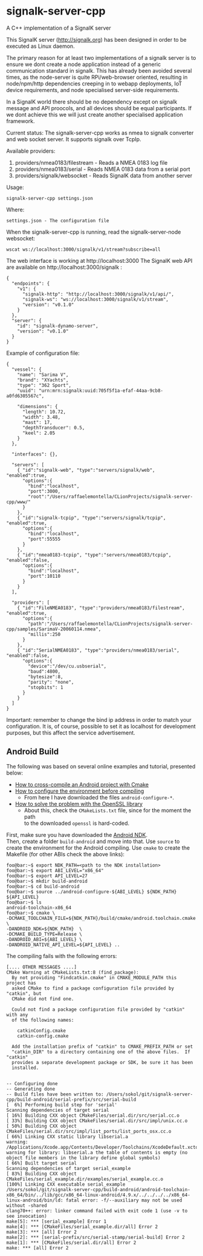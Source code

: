 # signalk-server-cpp
A C++ implementation of a SignalK server

This SignalK server (http://signalk.org) has been designed in order to be executed as Linux daemon.

The primary reason for at least two implementations of a signalk server is to ensure we dont create a node application instead of a generic communication standard in signalk. This has already been avoided several times, as the node-server is quite RPi/web-browser oriented, resulting in node/npm/http dependencies creeping in to webapp deployments, IoT device requirements, and node specialised server-side requirements.

In a SignalK world there should be no dependency except on signalk message and API proocols, and all devices should be equal participants. If we dont achieve this we will just create another specialised application framework.

Current status:
The signalk-server-cpp works as nmea to signalk converter and web socket server.
It supports signalk over TcpIp.

Available providers:
1. providers/nmea0183/filestream - Reads a NMEA 0183 log file
2. providers/nmea0183/serial - Reads NMEA 0183 data from a serial port
3. providers/signalk/websocket - Reads SignalK data from another server

Usage:

    signalk-server-cpp settings.json

Where:

    settings.json - The configuration file


When the signalk-server-cpp is running, read the signalk-server-node websocket:

    wscat ws://localhost:3000/signalk/v1/stream?subscribe=all

The web interface is working at http://localhost:3000
The SignalK web API are available on http://localhost:3000/signalk :

    {
      "endpoints": {
        "v1": {
          "signalk-http": "http://localhost:3000/signalk/v1/api/",
          "signalk-ws": "ws://localhost:3000/signalk/v1/stream",
          "version": "v0.1.0"
        }
      },
      "server": {
        "id": "signalk-dynamo-server",
        "version": "v0.1.0"
      }
    }

Example of configuration file:

    {
      "vessel": {
        "name": "Sarima V",
        "brand": "XYachts",
        "type": "362 Sport",
        "uuid": "urn:mrn:signalk:uuid:705f5f1a-efaf-44aa-9cb8-a0fd6305567c",

        "dimensions": {
          "length": 10.72,
          "width": 3.48,
          "mast": 17,
          "depthTransducer": 0.5,
          "keel": 2.05
        }
      },

      "interfaces": {},

      "servers": [
        { "id":"signalk-web", "type":"servers/signalk/web", "enabled":true,
          "options":{
            "bind":"localhost",
            "port":3000,
            "root":"/Users/raffaelemontella/CLionProjects/signalk-server-cpp/www/"
          }
        },
        { "id":"signalk-tcpip", "type":"servers/signalk/tcpip", "enabled":true,
          "options":{
            "bind":"localhost",
            "port":55555
          }
        },
        { "id":"nmea0183-tcpip", "type":"servers/nmea0183/tcpip", "enabled":false,
          "options":{
            "bind":"localhost",
            "port":10110
          }
        }
      ],

      "providers": [
        { "id":"FileNMEA0183", "type":"providers/nmea0183/filestream", "enabled":true,
          "options":{
            "path":"/Users/raffaelemontella/CLionProjects/signalk-server-cpp/samples/SarimaV-20060114.nmea",
            "millis":250
          }
        },
        { "id":"SerialNMEA0183", "type":"providers/nmea0183/serial", "enabled":false,
          "options":{
            "device":"/dev/cu.usbserial",
            "baud":4800,
            "bytesize":8,
            "parity": "none",
            "stopbits": 1
          }
        }
      ]
    }

Important: remember to change the bind ip address in order to match your configuration.
It is, of course, possible to set it as localhost for development purposes, but this affect the service advertisement.


Android Build
-------------
The following was based on several online examples and tutorial, presented below:  
* [How to cross-compile an Android project with Cmake](https://github.com/taka-no-me/android-cmake)
* [How to configure the environment before compiling](https://github.com/libuv/libuv)
  - From here I have downloaded the files `android-configure-*`.
* [How to solve the problem with the OpenSSL library](https://scottyab.com/2017/05/how-to-build-and-integrate-openssl-into-your-android-ndk-project/)
  - About this, check the `CMakeLists.txt` file, since for the moment the path  
  to the downloaded `openssl` is hard-coded.

First, make sure you have downloaded the [Android NDK](https://developer.android.com/ndk/).  
Then, create a folder `build-android` and move into that. Use `source` to create the environment for the Android compiling. Use `cmake` to create the Makefile (for other ABIs check the above links):
```console
foo@bar:~$ export NDK_PATH=<path to the NDK installation>
foo@bar:~$ export ABI_LEVEL="x86_64"
foo@bar:~$ export API_LEVEL=27
foo@bar:~$ mkdir build-android
foo@bar:~$ cd build-android
foo@bar:~$ source ../android-configure-${ABI_LEVEL} ${NDK_PATH} ${API_LEVEL}
foo@bar:~$ ls
android-toolchain-x86_64
foo@bar:~$ cmake \
-DCMAKE_TOOLCHAIN_FILE=${NDK_PATH}/build/cmake/android.toolchain.cmake \
-DANDROID_NDK=${NDK_PATH}  \
-DCMAKE_BUILD_TYPE=Release \
-DANDROID_ABI=${ABI_LEVEL} \
-DANDROID_NATIVE_API_LEVEL=${API_LEVEL} ..
```

The compiling fails with the following errors:
```console
[.... OTHER MESSAGES ....]
CMake Warning at CMakeLists.txt:8 (find_package):
  By not providing "Findcatkin.cmake" in CMAKE_MODULE_PATH this project has
  asked CMake to find a package configuration file provided by "catkin", but
  CMake did not find one.

  Could not find a package configuration file provided by "catkin" with any
  of the following names:

    catkinConfig.cmake
    catkin-config.cmake

  Add the installation prefix of "catkin" to CMAKE_PREFIX_PATH or set
  "catkin_DIR" to a directory containing one of the above files.  If "catkin"
  provides a separate development package or SDK, be sure it has been
  installed.


-- Configuring done
-- Generating done
-- Build files have been written to: /Users/sokol/git/signalk-server-cpp/build-android/serial-prefix/src/serial-build
[  6%] Performing build step for 'serial'
Scanning dependencies of target serial
[ 16%] Building CXX object CMakeFiles/serial.dir/src/serial.cc.o
[ 33%] Building CXX object CMakeFiles/serial.dir/src/impl/unix.cc.o
[ 50%] Building CXX object CMakeFiles/serial.dir/src/impl/list_ports/list_ports_osx.cc.o
[ 66%] Linking CXX static library libserial.a
warning: /Applications/Xcode.app/Contents/Developer/Toolchains/XcodeDefault.xctoolchain/usr/bin/ranlib: warning for library: libserial.a the table of contents is empty (no object file members in the library define global symbols)
[ 66%] Built target serial
Scanning dependencies of target serial_example
[ 83%] Building CXX object CMakeFiles/serial_example.dir/examples/serial_example.cc.o
[100%] Linking CXX executable serial_example
/Users/sokol/git/signalk-server-cpp/build-android/android-toolchain-x86_64/bin/../lib/gcc/x86_64-linux-android/4.9.x/../../../../x86_64-linux-android/bin/ld: fatal error: -f/--auxiliary may not be used without -shared
clang70++: error: linker command failed with exit code 1 (use -v to see invocation)
make[5]: *** [serial_example] Error 1
make[4]: *** [CMakeFiles/serial_example.dir/all] Error 2
make[3]: *** [all] Error 2
make[2]: *** [serial-prefix/src/serial-stamp/serial-build] Error 2
make[1]: *** [CMakeFiles/serial.dir/all] Error 2
make: *** [all] Error 2
```
